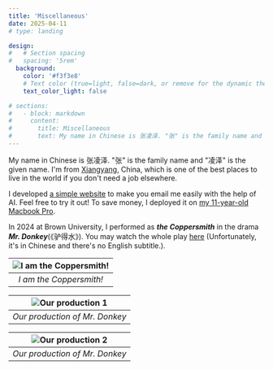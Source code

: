```yaml
---
title: 'Miscellaneous'
date: 2025-04-11
# type: landing

design:
#   # Section spacing
#   spacing: '5rem'
  background:
    color: '#f3f3e8'
    # Text color (true=light, false=dark, or remove for the dynamic theme color).
    text_color_light: false

# sections:
#   - block: markdown
#     content:
#       title: Miscellaneous
#       text: My name in Chinese is 张凌泽. "张" is the family name and "凌泽" is the given name. I'm from [Xiangyang](https://www.trip.com/travel-guide/destination/xiangyang-414/), China, which is one of the best places to live in the world if you don't need a job elsewhere. <br> In 2024 at Brown University, I performed as *the Coppersmith* in the drama *Mr. Donkey*(《驴得水》).
---
```

My name in Chinese is 张凌泽. "张" is the family name and "凌泽" is the given name. I'm from [Xiangyang](https://www.trip.com/travel-guide/destination/xiangyang-414/), China, which is one of the best places to live in the world if you don't need a job elsewhere.

I developed [a simple website](http://lingze.eaisy.email) to make you email me easily with the help of AI. Feel free to try it out! To save money, I deployed it on [my 11-year-old Macbook Pro](https://drive.google.com/file/d/1gEOHA0c8Q73yhOlyuAAi80Yfn3yCljhD/view?usp=sharing).

In 2024 at Brown University, I performed as ***the Coppersmith*** in the drama ***Mr. Donkey***(《驴得水》). You may watch the whole play [here](https://drive.google.com/drive/folders/1wQySRdis2qU5zUvQ9yBYccOAf29lRjjT?usp=sharing) (Unfortunately, it's in Chinese and there's no English subtitle.).

|![I am the Coppersmith!](./indrama.jpg)|
|:--:| 
|*I am the Coppersmith!*|

|![Our production 1](./act1.jpg) |
|:--:| 
|*Our production of Mr. Donkey*|


|![Our production 2](./act2.jpg) |
|:--:| 
|*Our production of Mr. Donkey*|

<!-- | ![I am the Coppersmith!](./indrama.jpg) | 
|:--:| 
| *I am the Coppersmith!* |

| ![I am the Coppersmith!](./indrama.jpg) | 
|:--:| 
| *I am the Coppersmith!* | -->